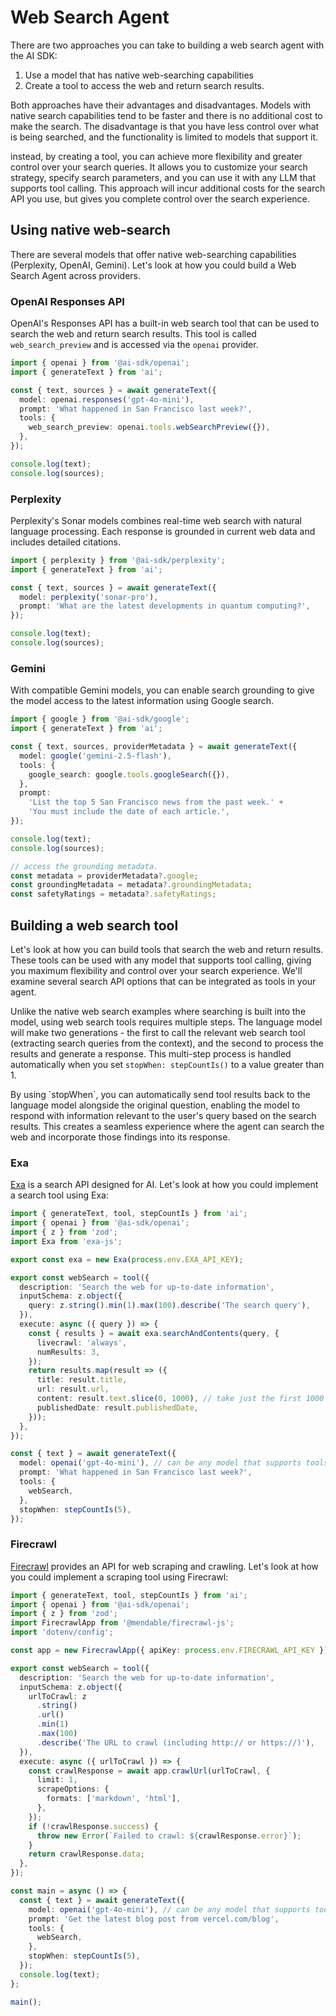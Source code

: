 
# Web Search Agent

There are two approaches you can take to building a web search agent with the AI SDK:

1. Use a model that has native web-searching capabilities
2. Create a tool to access the web and return search results.

Both approaches have their advantages and disadvantages. Models with native search capabilities tend to be faster and there is no additional cost to make the search. The disadvantage is that you have less control over what is being searched, and the functionality is limited to models that support it.

instead, by creating a tool, you can achieve more flexibility and greater control over your search queries. It allows you to customize your search strategy, specify search parameters, and you can use it with any LLM that supports tool calling. This approach will incur additional costs for the search API you use, but gives you complete control over the search experience.

## Using native web-search

There are several models that offer native web-searching capabilities (Perplexity, OpenAI, Gemini). Let's look at how you could build a Web Search Agent across providers.

### OpenAI Responses API

OpenAI's Responses API has a built-in web search tool that can be used to search the web and return search results. This tool is called `web_search_preview` and is accessed via the `openai` provider.

```ts
import { openai } from '@ai-sdk/openai';
import { generateText } from 'ai';

const { text, sources } = await generateText({
  model: openai.responses('gpt-4o-mini'),
  prompt: 'What happened in San Francisco last week?',
  tools: {
    web_search_preview: openai.tools.webSearchPreview({}),
  },
});

console.log(text);
console.log(sources);
```

### Perplexity

Perplexity's Sonar models combines real-time web search with natural language processing. Each response is grounded in current web data and includes detailed citations.

```ts
import { perplexity } from '@ai-sdk/perplexity';
import { generateText } from 'ai';

const { text, sources } = await generateText({
  model: perplexity('sonar-pro'),
  prompt: 'What are the latest developments in quantum computing?',
});

console.log(text);
console.log(sources);
```

### Gemini

With compatible Gemini models, you can enable search grounding to give the model access to the latest information using Google search.

```ts
import { google } from '@ai-sdk/google';
import { generateText } from 'ai';

const { text, sources, providerMetadata } = await generateText({
  model: google('gemini-2.5-flash'),
  tools: {
    google_search: google.tools.googleSearch({}),
  },
  prompt:
    'List the top 5 San Francisco news from the past week.' +
    'You must include the date of each article.',
});

console.log(text);
console.log(sources);

// access the grounding metadata.
const metadata = providerMetadata?.google;
const groundingMetadata = metadata?.groundingMetadata;
const safetyRatings = metadata?.safetyRatings;
```

## Building a web search tool

Let's look at how you can build tools that search the web and return results. These tools can be used with any model that supports tool calling, giving you maximum flexibility and control over your search experience. We'll examine several search API options that can be integrated as tools in your agent.

Unlike the native web search examples where searching is built into the model, using web search tools requires multiple steps. The language model will make two generations - the first to call the relevant web search tool (extracting search queries from the context), and the second to process the results and generate a response. This multi-step process is handled automatically when you set `stopWhen: stepCountIs()` to a value greater than 1.

<Note>
  By using `stopWhen`, you can automatically send tool results back to the
  language model alongside the original question, enabling the model to respond
  with information relevant to the user's query based on the search results.
  This creates a seamless experience where the agent can search the web and
  incorporate those findings into its response.
</Note>

### Exa

[Exa](https://exa.ai/) is a search API designed for AI. Let's look at how you could implement a search tool using Exa:

```ts
import { generateText, tool, stepCountIs } from 'ai';
import { openai } from '@ai-sdk/openai';
import { z } from 'zod';
import Exa from 'exa-js';

export const exa = new Exa(process.env.EXA_API_KEY);

export const webSearch = tool({
  description: 'Search the web for up-to-date information',
  inputSchema: z.object({
    query: z.string().min(1).max(100).describe('The search query'),
  }),
  execute: async ({ query }) => {
    const { results } = await exa.searchAndContents(query, {
      livecrawl: 'always',
      numResults: 3,
    });
    return results.map(result => ({
      title: result.title,
      url: result.url,
      content: result.text.slice(0, 1000), // take just the first 1000 characters
      publishedDate: result.publishedDate,
    }));
  },
});

const { text } = await generateText({
  model: openai('gpt-4o-mini'), // can be any model that supports tools
  prompt: 'What happened in San Francisco last week?',
  tools: {
    webSearch,
  },
  stopWhen: stepCountIs(5),
});
```

### Firecrawl

[Firecrawl](https://firecrawl.dev) provides an API for web scraping and crawling. Let's look at how you could implement a scraping tool using Firecrawl:

```ts
import { generateText, tool, stepCountIs } from 'ai';
import { openai } from '@ai-sdk/openai';
import { z } from 'zod';
import FirecrawlApp from '@mendable/firecrawl-js';
import 'dotenv/config';

const app = new FirecrawlApp({ apiKey: process.env.FIRECRAWL_API_KEY });

export const webSearch = tool({
  description: 'Search the web for up-to-date information',
  inputSchema: z.object({
    urlToCrawl: z
      .string()
      .url()
      .min(1)
      .max(100)
      .describe('The URL to crawl (including http:// or https://)'),
  }),
  execute: async ({ urlToCrawl }) => {
    const crawlResponse = await app.crawlUrl(urlToCrawl, {
      limit: 1,
      scrapeOptions: {
        formats: ['markdown', 'html'],
      },
    });
    if (!crawlResponse.success) {
      throw new Error(`Failed to crawl: ${crawlResponse.error}`);
    }
    return crawlResponse.data;
  },
});

const main = async () => {
  const { text } = await generateText({
    model: openai('gpt-4o-mini'), // can be any model that supports tools
    prompt: 'Get the latest blog post from vercel.com/blog',
    tools: {
      webSearch,
    },
    stopWhen: stepCountIs(5),
  });
  console.log(text);
};

main();
```

